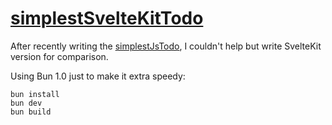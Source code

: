 # [simplestSvelteKitTodo](http://simplestsveltekittodo.madr.io/)

After recently writing the [simplestJsTodo](https://simplestjstodo.vercel.app/), I couldn't help but write SvelteKit version for comparison.

Using Bun 1.0 just to make it extra speedy:

```
bun install
bun dev
bun build
```
